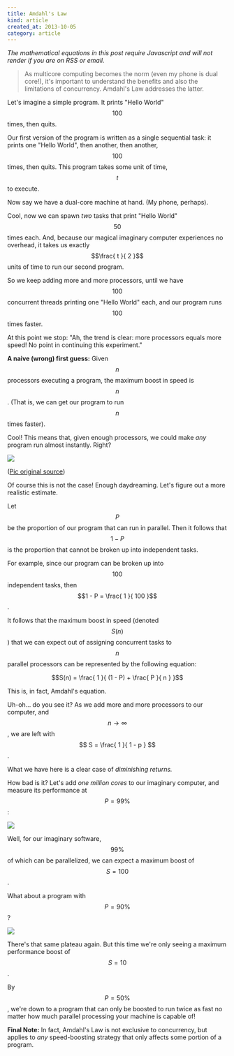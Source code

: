 ```yaml
---
title: Amdahl's Law
kind: article
created_at: 2013-10-05
category: article
---
```


<!-- _. -->

*The mathematical equations in this post require Javascript and will not 
render if you are on RSS or email.*

> As multicore computing becomes the norm (even my phone is 
dual core!), it's important to understand the benefits and also the limitations
of concurrency. Amdahl's Law addresses the latter.

Let's imagine a simple program. It prints "Hello World" $$100$$ times, then 
quits.

Our first version of the program is written as a single sequential task: it
prints one "Hello World", then another, then another, $$100$$ times, then quits. 
This program takes some unit of time, $$t$$ to execute.

Now say we have a dual-core machine at hand. (My phone, perhaps).

Cool, now we can spawn *two* tasks that print
"Hello World" $$50$$ times each. And, because our magical imaginary computer 
experiences no overhead, it takes us exactly $$\frac{ t }{ 2 }$$
units of time to run our second program. 

So we keep adding more and more processors, 
until we have $$100$$ concurrent threads printing one
"Hello World" each, and our program runs $$100$$ times faster.

At this point we stop: "Ah, the trend is clear: more processors equals more
speed! No point in continuing this experiment."

**A naive (wrong) first guess:** Given $$n$$ processors executing a program, 
the maximum boost in speed is $$ n $$. (That is, we can get our program to 
run $$ n $$ times faster).

Cool! This means that, given enough processors, we could make *any* program run
almost instantly. Right?

![](http://i.imgur.com/aLPBSUa.jpg)

([Pic original source](http://forums.pureoverclock.com/amd/21809-rumor-mill-amd-iv-x12-170-12-cores-24mb-cache-6ghz-2.html#post169754))

Of course this is not the case! Enough daydreaming. Let's figure out a more
realistic estimate.

Let $$P$$ be the proportion of our program
that can run in parallel. Then it follows that $$1 - P$$ is the proportion 
that cannot be broken up into independent tasks.

For example, since our program can be broken up into $$100$$ independent tasks, 
then $$1 - P = \frac{ 1 }{ 100 }$$.

It follows that the maximum boost in speed (denoted $$S(n)$$) that 
we can expect out of assigning concurrent tasks to $$n$$ parallel processors
can be represented by the following equation:

$$S(n) = \frac{ 1 }{ (1 - P) + \frac{ P }{ n } }$$

This is, in fact, Amdahl's equation.

Uh-oh... do you see it? As we add more and more processors to our computer, and
$$n \to \infty$$, we are left with $$ S =  \frac{ 1 }{ 1 - p } $$.

What we have here is a clear case of *diminishing returns.* 

How bad is it?
Let's add *one million cores* to our imaginary computer, and measure its 
performance at $$ P = 99\%$$:

![](http://i.imgur.com/w1ub0bN.gif)

Well, for our imaginary software, $$ 99\% $$ of which can be 
parallelized, we can expect a maximum boost of $$ S = 100 $$.

What about a program with $$ P = 90\% $$? 

![](http://i.imgur.com/mQhZwWP.gif)

There's that same plateau again. But this time we're only seeing a maximum
performance boost of $$ S = 10 $$. 

By $$ P = 50\% $$, we're down to a program that can 
only be boosted to run twice as fast no matter how much parallel processing
your machine is capable of!

**Final Note:** In fact, Amdahl's Law is not exclusive to concurrency, but
applies to *any* speed-boosting strategy that only affects
some portion of a program.
